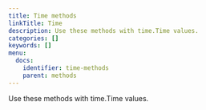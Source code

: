 ```yaml
---
title: Time methods
linkTitle: Time
description: Use these methods with time.Time values.
categories: []
keywords: []
menu:
  docs:
    identifier: time-methods
    parent: methods
---
```


Use these methods with time.Time values.
